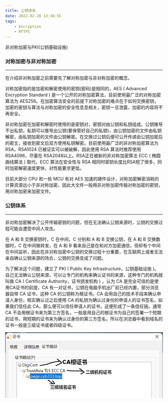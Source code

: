 ```yaml
---
title: 公钥体系
date: 2022-02-20 13:38:55
tags:
    - Encryption
    - HTTPS
---
```


非对称加密与PKI(公钥基础设施)

<!--more-->
### 对称加密与非对称加密

***

在介绍非对称加密之前需要先了解对称加密与非对称加密的概念。

对称加密指的是加密和解密使用的密钥(密码)是相同的，AES ( Advanced Encryption Standard ) 是一个公开的对称加密算法，目前使用最广泛的对称加密算法为 AES256。在加密算法安全的前提下对称加密的难点在于如何交换密钥，加密的密钥与算法与对称加密的安全性息息相关，密钥一旦泄露，加密的内容将不再安全。

非对称加密在加密和解密时使用的是密钥对，密钥对由公钥和私钥组成，公钥推导不出私钥，私钥可以推导出公钥(要保管好自己的私钥)，由公钥加密的文件由私钥解密，由私钥加密的文件由公钥解密。在交换过公钥后便可公开传递由公钥加密后的密文，接收到密文后双方使用私钥解密。目前使用最广泛的非对称加密算法为 RSA，RSA1024 已被证实可以被破解，因此使用 RSA 算法时推荐使用 RSA4096，尽量在 RSA2048以上。RSA正在被新的非对称加密算法 ECC ( 椭圆曲线算法 ) 取代，ECC 算法在安全性与 RSA 相同时密钥长度比RSA短了很多，同时加密解密速度更快，对性能要求更低。

目前大部分 CPU 和一些 MCU 有对 AES 加速的硬件设计，对称加密解密消耗的计算资源远小于非对称加密，因此大文件一般用非对称加密传输对称加密的密钥，用对称加密来加密文件。

### 公钥体系

***

非对称加密解决了公开传输密钥的问题，但在无法确认公钥来源时，公钥的交换过程可能会遭受中间人攻击。

在 A 和 B 交换密钥时，C 在中间，C 分别和 A 和 B 交换公钥，在 A 和 B 交换数据时，C 在中间做转发，在 A 和 B 看来自己是在和对方加密通信，但却有个中间在中间监听，因此在非对称加密中公钥的交换过程十分重要，在互联网上或者无法亲自确认公钥来源的场合，公钥的交换变成了问题。

为了解决这个问题，建立了 PKI ( Public Key Infrastructure，公钥基础设施 )。自己无法确认公钥来源，可以让专门的机构来确认证书的来源，这种专门的机构就叫做 CA ( Certificate Authority，证书颁发机构 ) ，认为 CA 是完全可信的是使用CA证书的前提，CA 有一对证书，公钥在电脑手机出厂前已经内置，部分浏览器自带 CA 证书，这种 CA 的公钥称为根证书。CA 会用自己的技术手段来确认申请人身份，核实确认过之后使用 CA 的私钥为确认过身份的申请人的证书签名，如果我们信任此 CA，那么便可以信任申请人的证书，这便形成了一条信任链。通常 CA 不会用根证书来为第三方签名，一般是用自己的根证书为自己的签署一个短期的证书，用短期的证书来为确认过身份的第三方签名，所以在浏览器中看到域名的证书一般是三级证书或者四级证书。

![本网站的证书信任链](img/A1-1.png)
